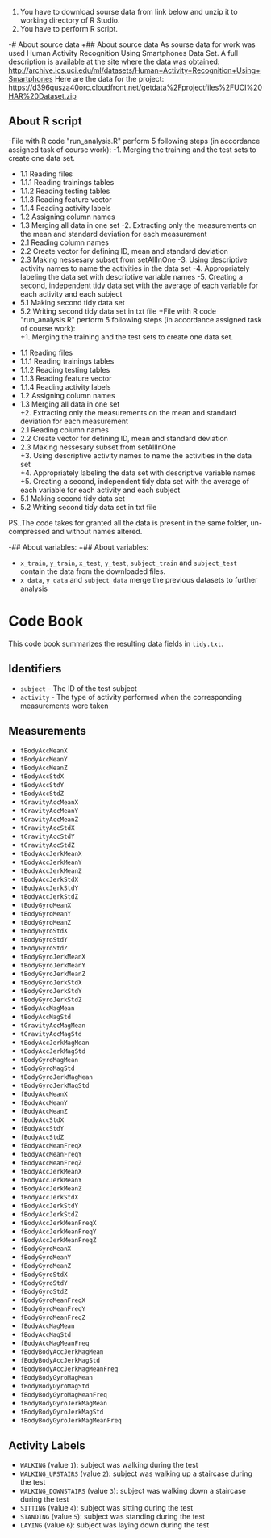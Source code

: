  1. You have to download sourse data from link below and unzip it to working directory of R Studio.
 2. You have to perform R script.
  
 -# About source data
 +## About source data
  As sourse data for work was used Human Activity Recognition Using Smartphones Data Set. A full description is available at the site where the data was obtained:
  http://archive.ics.uci.edu/ml/datasets/Human+Activity+Recognition+Using+Smartphones
  Here are the data for the project: https://d396qusza40orc.cloudfront.net/getdata%2Fprojectfiles%2FUCI%20HAR%20Dataset.zip 
  
  ## About R script
 -File with R code "run_analysis.R" perform 5 following steps (in accordance assigned task of course work):
 -1. Merging the training and the test sets to create one data set.
 -  1.1 Reading files
 -    1.1.1 Reading trainings tables
 -    1.1.2 Reading testing tables
 -    1.1.3 Reading feature vector
 -    1.1.4 Reading activity labels
 -  1.2 Assigning column names
 -  1.3 Merging all data in one set
 -2. Extracting only the measurements on the mean and standard deviation for each measurement
 -  2.1 Reading column names
 -  2.2 Create vector for defining ID, mean and standard deviation
 -  2.3 Making nessesary subset from setAllInOne
 -3. Using descriptive activity names to name the activities in the data set
 -4. Appropriately labeling the data set with descriptive variable names
 -5. Creating a second, independent tidy data set with the average of each variable for each activity and each subject
 -  5.1 Making second tidy data set 
 -  5.2 Writing second tidy data set in txt file
 +File with R code "run_analysis.R" perform 5 following steps (in accordance assigned task of course work):   
 +1. Merging the training and the test sets to create one data set.   
 +  1.1 Reading files    
 +    1.1.1 Reading trainings tables   
 +    1.1.2 Reading testing tables   
 +    1.1.3 Reading feature vector   
 +    1.1.4 Reading activity labels   
 +  1.2 Assigning column names   
 +  1.3 Merging all data in one set   
 +2. Extracting only the measurements on the mean and standard deviation for each measurement   
 +  2.1 Reading column names  
 +  2.2 Create vector for defining ID, mean and standard deviation   
 +  2.3 Making nessesary subset from setAllInOne   
 +3. Using descriptive activity names to name the activities in the data set   
 +4. Appropriately labeling the data set with descriptive variable names   
 +5. Creating a second, independent tidy data set with the average of each variable for each activity and each subject   
 +  5.1 Making second tidy data set   
 +  5.2 Writing second tidy data set in txt file   
  
  PS..The code takes for granted all the data is present in the same folder, un-compressed and without names altered.
  
 -## About variables:
 +## About variables:   
  * `x_train`, `y_train`, `x_test`, `y_test`, `subject_train` and `subject_test` contain the data from the downloaded files.
  * `x_data`, `y_data` and `subject_data` merge the previous datasets to further analysis

# Code Book

This code book summarizes the resulting data fields in `tidy.txt`.

## Identifiers

* `subject` - The ID of the test subject
* `activity` - The type of activity performed when the corresponding measurements were taken

## Measurements

* `tBodyAccMeanX`
* `tBodyAccMeanY`
* `tBodyAccMeanZ`
* `tBodyAccStdX`
* `tBodyAccStdY`
* `tBodyAccStdZ`
* `tGravityAccMeanX`
* `tGravityAccMeanY`
* `tGravityAccMeanZ`
* `tGravityAccStdX`
* `tGravityAccStdY`
* `tGravityAccStdZ`
* `tBodyAccJerkMeanX`
* `tBodyAccJerkMeanY`
* `tBodyAccJerkMeanZ`
* `tBodyAccJerkStdX`
* `tBodyAccJerkStdY`
* `tBodyAccJerkStdZ`
* `tBodyGyroMeanX`
* `tBodyGyroMeanY`
* `tBodyGyroMeanZ`
* `tBodyGyroStdX`
* `tBodyGyroStdY`
* `tBodyGyroStdZ`
* `tBodyGyroJerkMeanX`
* `tBodyGyroJerkMeanY`
* `tBodyGyroJerkMeanZ`
* `tBodyGyroJerkStdX`
* `tBodyGyroJerkStdY`
* `tBodyGyroJerkStdZ`
* `tBodyAccMagMean`
* `tBodyAccMagStd`
* `tGravityAccMagMean`
* `tGravityAccMagStd`
* `tBodyAccJerkMagMean`
* `tBodyAccJerkMagStd`
* `tBodyGyroMagMean`
* `tBodyGyroMagStd`
* `tBodyGyroJerkMagMean`
* `tBodyGyroJerkMagStd`
* `fBodyAccMeanX`
* `fBodyAccMeanY`
* `fBodyAccMeanZ`
* `fBodyAccStdX`
* `fBodyAccStdY`
* `fBodyAccStdZ`
* `fBodyAccMeanFreqX`
* `fBodyAccMeanFreqY`
* `fBodyAccMeanFreqZ`
* `fBodyAccJerkMeanX`
* `fBodyAccJerkMeanY`
* `fBodyAccJerkMeanZ`
* `fBodyAccJerkStdX`
* `fBodyAccJerkStdY`
* `fBodyAccJerkStdZ`
* `fBodyAccJerkMeanFreqX`
* `fBodyAccJerkMeanFreqY`
* `fBodyAccJerkMeanFreqZ`
* `fBodyGyroMeanX`
* `fBodyGyroMeanY`
* `fBodyGyroMeanZ`
* `fBodyGyroStdX`
* `fBodyGyroStdY`
* `fBodyGyroStdZ`
* `fBodyGyroMeanFreqX`
* `fBodyGyroMeanFreqY`
* `fBodyGyroMeanFreqZ`
* `fBodyAccMagMean`
* `fBodyAccMagStd`
* `fBodyAccMagMeanFreq`
* `fBodyBodyAccJerkMagMean`
* `fBodyBodyAccJerkMagStd`
* `fBodyBodyAccJerkMagMeanFreq`
* `fBodyBodyGyroMagMean`
* `fBodyBodyGyroMagStd`
* `fBodyBodyGyroMagMeanFreq`
* `fBodyBodyGyroJerkMagMean`
* `fBodyBodyGyroJerkMagStd`
* `fBodyBodyGyroJerkMagMeanFreq`

## Activity Labels

* `WALKING` (value `1`): subject was walking during the test
* `WALKING_UPSTAIRS` (value `2`): subject was walking up a staircase during the test
* `WALKING_DOWNSTAIRS` (value `3`): subject was walking down a staircase during the test
* `SITTING` (value `4`): subject was sitting during the test
* `STANDING` (value `5`): subject was standing during the test
* `LAYING` (value `6`): subject was laying down during the test
